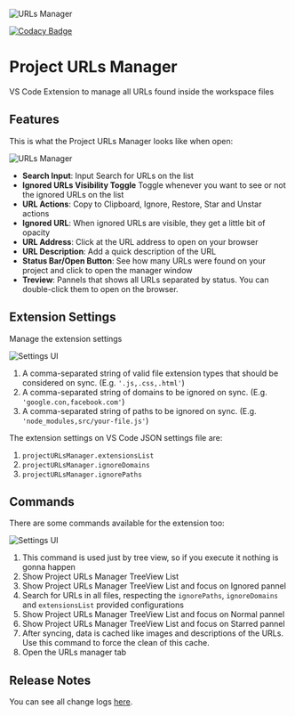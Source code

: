 ![URLs Manager](https://raw.githubusercontent.com/leandrosimoes/project-urls-manager-vscode-extension/master/docs/icon-128.png)

[![Codacy Badge](https://app.codacy.com/project/badge/Grade/907e5f86db67459e81d3bccba521b6ba)](https://www.codacy.com/gh/leandrosimoes/project-urls-manager-vscode-extension/dashboard?utm_source=github.com&amp;utm_medium=referral&amp;utm_content=leandrosimoes/project-urls-manager-vscode-extension&amp;utm_campaign=Badge_Grade)

# Project URLs Manager

VS Code Extension to manage all URLs found inside the workspace files

## Features

This is what the Project URLs Manager looks like when open:

![URLs Manager](https://raw.githubusercontent.com/leandrosimoes/project-urls-manager-vscode-extension/master/docs/manager.png)

* **Search Input**: Input Search for URLs on the list
* **Ignored URLs Visibility Toggle** Toggle whenever you want to see or not the ignored URLs on the list
* **URL Actions**: Copy to Clipboard, Ignore, Restore, Star and Unstar actions
* **Ignored URL**: When ignored URLs are visible, they get a little bit of opacity
* **URL Address**: Click at the URL address to open on your browser
* **URL Description**: Add a quick description of the URL
* **Status Bar/Open Button**: See how many URLs were found on your project and click to open the manager window
* **Treview**: Pannels that shows all URLs separated by status. You can double-click them to open on the browser.

## Extension Settings

Manage the extension settings

![Settings UI](https://raw.githubusercontent.com/leandrosimoes/project-urls-manager-vscode-extension/master/docs/settings-ui.png)

1. A comma-separated string of valid file extension types that should be considered on sync. (E.g. `'.js,.css,.html'`)
2. A comma-separated string of domains to be ignored on sync. (E.g. `'google.con,facebook.com'`)
3. A comma-separated string of paths to be ignored on sync. (E.g. `'node_modules,src/your-file.js'`)

The extension settings on VS Code JSON settings file are:

1. `projectURLsManager.extensionsList`
2. `projectURLsManager.ignoreDomains` 
3. `projectURLsManager.ignorePaths` 

## Commands

There are some commands available for the extension too:

![Settings UI](https://raw.githubusercontent.com/leandrosimoes/project-urls-manager-vscode-extension/master/docs/commands.png)

1. This command is used just by tree view, so if you execute it nothing is gonna happen
2. Show Project URLs Manager TreeView List
3. Show Project URLs Manager TreeView List and focus on Ignored pannel
4. Search for URLs in all files, respecting the `ignorePaths`, `ignoreDomains` and `extensionsList` provided configurations
5. Show Project URLs Manager TreeView List and focus on Normal pannel
6. Show Project URLs Manager TreeView List and focus on Starred pannel
7. After syncing, data is cached like images and descriptions of the URLs. Use this command to force the clean of this cache.
8. Open the URLs manager tab

## Release Notes

You can see all change logs [here](https://github.com/leandrosimoes/project-urls-manager-vscode-extension/blob/develop/CHANGELOG.md).
